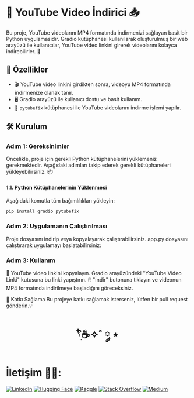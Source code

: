 # 🎥 YouTube Video İndirici 📥

Bu proje, YouTube videolarını MP4 formatında indirmenizi sağlayan basit bir Python uygulamasıdır. Gradio kütüphanesi kullanılarak oluşturulmuş bir web arayüzü ile kullanıcılar, YouTube video linkini girerek videolarını kolayca indirebilirler. 🚀

## 🌟 Özellikler

- 🎬 YouTube video linkini girdikten sonra, videoyu MP4 formatında indirmenize olanak tanır.
- 🖥️ Gradio arayüzü ile kullanıcı dostu ve basit kullanım.
- 🔧 `pytubefix` kütüphanesi ile YouTube videolarını indirme işlemi yapılır.

## 🛠️ Kurulum

### Adım 1: Gereksinimler

Öncelikle, proje için gerekli Python kütüphanelerini yüklemeniz gerekmektedir. Aşağıdaki adımları takip ederek gerekli kütüphaneleri yükleyebilirsiniz. 📦

#### 1.1. **Python Kütüphanelerinin Yüklenmesi**

Aşağıdaki komutla tüm bağımlılıkları yükleyin:

```bash
pip install gradio pytubefix
```
### Adım 2: Uygulamanın Çalıştırılması
Proje dosyasını indirip veya kopyalayarak çalıştırabilirsiniz. app.py dosyasını çalıştırarak uygulamayı başlatabilirsiniz:

### Adım 3: Kullanım
🎥 YouTube video linkini kopyalayın.
Gradio arayüzündeki "YouTube Video Linki" kutusuna bu linki yapıştırın.
🖱️ "İndir" butonuna tıklayın ve videonun MP4 formatında indirilmeye başladığını göreceksiniz.

🤝 Katkı Sağlama
Bu projeye katkı sağlamak isterseniz, lütfen bir pull request gönderin.💡

<h1 align="center"> 𓍢ִ໋☕️✧˚ ༘ ⋆ </h1>

<h1> İletişim 🧑‍💻: </h1>

[![LinkedIn](https://img.shields.io/badge/LinkedIn-0A66C2?style=for-the-badge&logo=linkedin&logoColor=white)](https://www.linkedin.com/in/elfgk/)
[![Hugging Face](https://img.shields.io/badge/HuggingFace-9C30FF?style=for-the-badge&logo=huggingface&logoColor=white)](https://huggingface.co/elfgk)
[![Kaggle](https://img.shields.io/badge/Kaggle-20BEFF?style=for-the-badge&logo=kaggle&logoColor=white)](https://www.kaggle.com/elfgkk)
[![Stack Overflow](https://img.shields.io/badge/StackOverflow-FE7A16?style=for-the-badge&logo=stackoverflow&logoColor=white)](https://stackoverflow.com/users/27559679/elfgk)
[![Medium](https://img.shields.io/badge/Medium-FE7A16?style=for-the-badge&logo=medium&logoColor=white)](https://elfgk.medium.com/)
